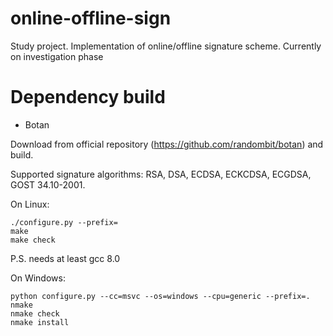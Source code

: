 # online-offline-sign
Study project. Implementation of online/offline signature scheme.
Currently on investigation phase

# Dependency build 

* Botan

Download from official repository (https://github.com/randombit/botan) and build. 

Supported signature algorithms: RSA, DSA, ECDSA, ECKCDSA, ECGDSA, GOST 34.10-2001.

On Linux:

```
./configure.py --prefix=
make
make check
```

P.S. needs at least gcc 8.0

On Windows:
```
python configure.py --cc=msvc --os=windows --cpu=generic --prefix=.
nmake
nmake check
nmake install
```
